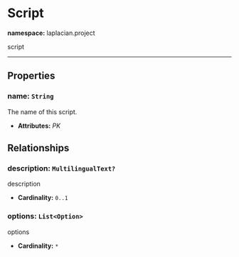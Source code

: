 # **Script**
**namespace:** laplacian.project

script



---

## Properties

### name: `String`
The name of this script.
- **Attributes:** *PK*

## Relationships

### description: `MultilingualText?`
description
- **Cardinality:** `0..1`

### options: `List<Option>`
options
- **Cardinality:** `*`